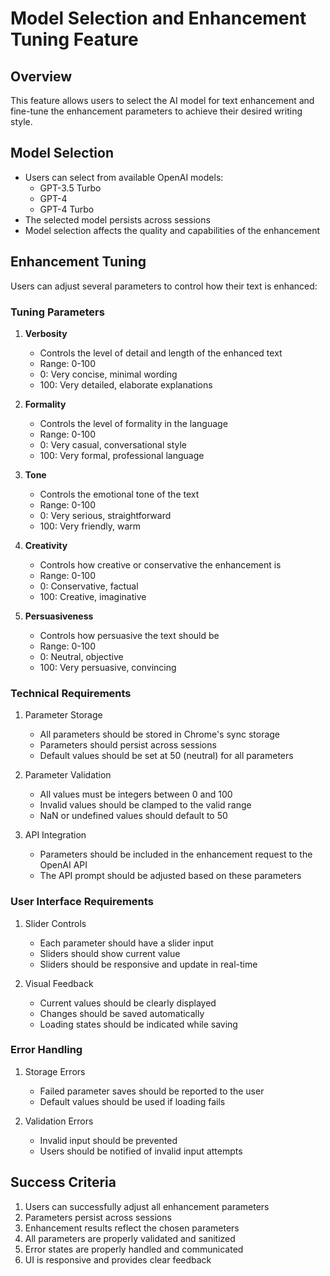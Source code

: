 # Model Selection and Enhancement Tuning Feature

## Overview
This feature allows users to select the AI model for text enhancement and fine-tune the enhancement parameters to achieve their desired writing style.

## Model Selection
- Users can select from available OpenAI models:
  - GPT-3.5 Turbo
  - GPT-4
  - GPT-4 Turbo
- The selected model persists across sessions
- Model selection affects the quality and capabilities of the enhancement

## Enhancement Tuning
Users can adjust several parameters to control how their text is enhanced:

### Tuning Parameters
1. **Verbosity**
   - Controls the level of detail and length of the enhanced text
   - Range: 0-100
   - 0: Very concise, minimal wording
   - 100: Very detailed, elaborate explanations

2. **Formality**
   - Controls the level of formality in the language
   - Range: 0-100
   - 0: Very casual, conversational style
   - 100: Very formal, professional language

3. **Tone**
   - Controls the emotional tone of the text
   - Range: 0-100
   - 0: Very serious, straightforward
   - 100: Very friendly, warm

4. **Creativity**
   - Controls how creative or conservative the enhancement is
   - Range: 0-100
   - 0: Conservative, factual
   - 100: Creative, imaginative

5. **Persuasiveness**
   - Controls how persuasive the text should be
   - Range: 0-100
   - 0: Neutral, objective
   - 100: Very persuasive, convincing

### Technical Requirements
1. Parameter Storage
   - All parameters should be stored in Chrome's sync storage
   - Parameters should persist across sessions
   - Default values should be set at 50 (neutral) for all parameters

2. Parameter Validation
   - All values must be integers between 0 and 100
   - Invalid values should be clamped to the valid range
   - NaN or undefined values should default to 50

3. API Integration
   - Parameters should be included in the enhancement request to the OpenAI API
   - The API prompt should be adjusted based on these parameters

### User Interface Requirements
1. Slider Controls
   - Each parameter should have a slider input
   - Sliders should show current value
   - Sliders should be responsive and update in real-time

2. Visual Feedback
   - Current values should be clearly displayed
   - Changes should be saved automatically
   - Loading states should be indicated while saving

### Error Handling
1. Storage Errors
   - Failed parameter saves should be reported to the user
   - Default values should be used if loading fails

2. Validation Errors
   - Invalid input should be prevented
   - Users should be notified of invalid input attempts

## Success Criteria
1. Users can successfully adjust all enhancement parameters
2. Parameters persist across sessions
3. Enhancement results reflect the chosen parameters
4. All parameters are properly validated and sanitized
5. Error states are properly handled and communicated
6. UI is responsive and provides clear feedback 